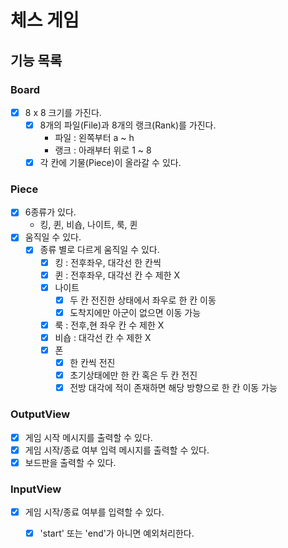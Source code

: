 # 체스 게임

## 기능 목록

### Board
- [x] 8 x 8 크기를 가진다.
  - [x] 8개의 파일(File)과 8개의 랭크(Rank)를 가진다.
    - 파일 : 왼쪽부터 a ~ h
    - 랭크 : 아래부터 위로 1 ~ 8
  - [x] 각 칸에 기물(Piece)이 올라갈 수 있다.

### Piece
- [x] 6종류가 있다.
  - 킹, 퀸, 비숍, 나이트, 룩, 퀸
- [x] 움직일 수 있다.
  - [x] 종류 별로 다르게 움직일 수 있다.
    - [x] 킹 : 전후좌우, 대각선 한 칸씩
    - [x] 퀸 : 전후좌우, 대각선 칸 수 제한 X
    - [x] 나이트
      - [x] 두 칸 전진한 상태에서 좌우로 한 칸 이동
      - [x] 도착지에만 아군이 없으면 이동 가능
    - [x] 룩 : 전후,현 좌우 칸 수 제한 X
    - [x] 비숍 : 대각선 칸 수 제한 X
    - [x] 폰
      - [x] 한 칸씩 전진
      - [x] 초기상태에만 한 칸 혹은 두 칸 전진
      - [x] 전방 대각에 적이 존재하면 해당 방향으로 한 칸 이동 가능

### OutputView
- [x] 게임 시작 메시지를 출력할 수 있다.
- [x] 게임 시작/종료 여부 입력 메시지를 출력할 수 있다.
- [x] 보드판을 출력할 수 있다.

### InputView
- [x] 게임 시작/종료 여부를 입력할 수 있다.
  - [x] 'start' 또는 'end'가 아니면 예외처리한다.

